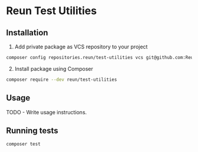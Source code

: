 # Reun Test Utilities

## Installation

1. Add private package as VCS repository to your project

```sh
composer config repositories.reun/test-utilities vcs git@github.com:Reun-Media/php-test-utilities.git
```

2. Install package using Composer

```sh
composer require --dev reun/test-utilities
```

## Usage

TODO - Write usage instructions.

## Running tests
`composer test`
